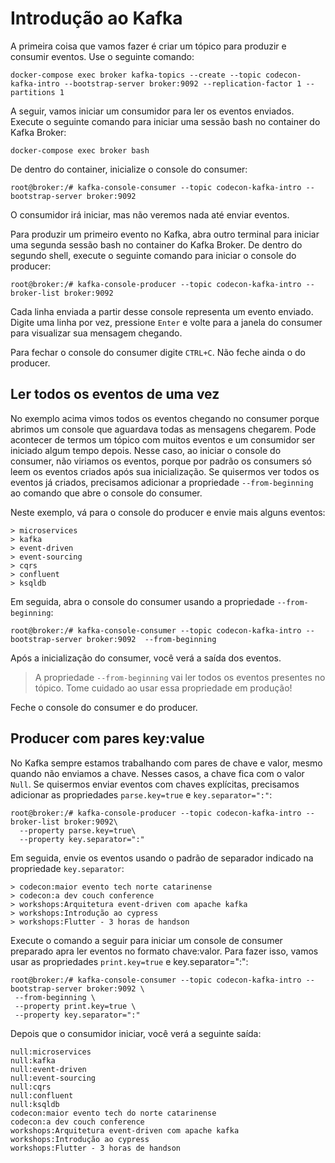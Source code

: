 # Introdução ao Kafka

A primeira coisa que vamos fazer é criar um tópico para produzir e consumir
eventos. Use o seguinte comando:

```console
docker-compose exec broker kafka-topics --create --topic codecon-kafka-intro --bootstrap-server broker:9092 --replication-factor 1 --partitions 1
```

A seguir, vamos iniciar um consumidor para ler os eventos enviados. Execute o
seguinte comando para iniciar uma sessão bash no container do Kafka Broker:

```console
docker-compose exec broker bash
```

De dentro do container, inicialize o console do consumer:

```broker-shell-consumer
root@broker:/# kafka-console-consumer --topic codecon-kafka-intro --bootstrap-server broker:9092
```

O consumidor irá iniciar, mas não veremos nada até enviar eventos.

Para produzir um primeiro evento no Kafka, abra outro terminal para iniciar uma
segunda sessão bash no container do Kafka Broker. De dentro do segundo shell,
execute o seguinte comando para iniciar o console do producer:

```broker-shell-producer
root@broker:/# kafka-console-producer --topic codecon-kafka-intro --broker-list broker:9092
```

Cada linha enviada a partir desse console representa um evento enviado.
Digite uma linha por vez, pressione `Enter` e volte para a janela do consumer
para visualizar sua mensagem chegando.

Para fechar o console do consumer digite `CTRL+C`. Não feche ainda o do producer.

## Ler todos os eventos de uma vez

No exemplo acima vimos todos os eventos chegando no consumer porque abrimos um
console que aguardava todas as mensagens chegarem. Pode acontecer de termos
um tópico com muitos eventos e um consumidor ser iniciado algum tempo depois.
Nesse caso, ao iniciar o console do consumer, não viriamos os eventos, porque
por padrão os consumers só leem os eventos criados após sua inicialização. Se
quisermos ver todos os eventos já criados, precisamos adicionar a propriedade
`--from-beginning` ao comando que abre o console do consumer.

Neste exemplo, vá para o console do producer e envie mais alguns eventos:

```kafka-producer-console
> microservices
> kafka
> event-driven
> event-sourcing
> cqrs
> confluent
> ksqldb
```

Em seguida, abra o console do consumer usando a propriedade `--from-beginning`:

```broker-shell-consumer
root@broker:/# kafka-console-consumer --topic codecon-kafka-intro --bootstrap-server broker:9092  --from-beginning
```

Após a inicialização do consumer, você verá a saída dos eventos.

> A propriedade `--from-beginning` vai ler todos os eventos presentes no tópico. Tome cuidado ao usar essa propriedade em produção!

Feche o console do consumer e do producer.

## Producer com pares key:value

No Kafka sempre estamos trabalhando com pares de chave e valor, mesmo quando não
enviamos a chave. Nesses casos, a chave fica com o valor `Null`. Se quisermos
enviar eventos com chaves explícitas, precisamos adicionar as propriedades
`parse.key=true` e `key.separator=":"`:

```broker-shell-producer
root@broker:/# kafka-console-producer --topic codecon-kafka-intro --broker-list broker:9092\
  --property parse.key=true\
  --property key.separator=":"
```

Em seguida, envie os eventos usando o padrão de separador indicado na propriedade `key.separator`:

```kafka-producer-console
> codecon:maior evento tech norte catarinense
> codecon:a dev couch conference
> workshops:Arquitetura event-driven com apache kafka
> workshops:Introdução ao cypress
> workshops:Flutter - 3 horas de handson
```

Execute o comando a seguir para iniciar um console de consumer preparado apra ler
eventos no formato chave:valor. Para fazer isso, vamos usar as propriedades
`print.key=true` e key.separator=":":

```broker-shell-consumer
root@broker:/# kafka-console-consumer --topic codecon-kafka-intro --bootstrap-server broker:9092 \
 --from-beginning \
 --property print.key=true \
 --property key.separator=":"
```

Depois que o consumidor iniciar, você verá a seguinte saída:

```kafka-consumer-console
null:microservices
null:kafka
null:event-driven
null:event-sourcing
null:cqrs
null:confluent
null:ksqldb
codecon:maior evento tech do norte catarinense
codecon:a dev couch conference
workshops:Arquitetura event-driven com apache kafka
workshops:Introdução ao cypress
workshops:Flutter - 3 horas de handson
```
